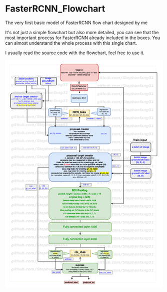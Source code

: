 # FasterRCNN_Flowchart
The very first basic model of FasterRCNN flow chart designed by me

It's not just a simple flowchart but also more detailed, you can see that the most important process for FasterRCNN already included in the boxes. You can almost understand the whole process with this single chart.

I usually read the source code with the flowchart, feel free to use it.

<img src="https://github.com/Stephenfang51/FasterRCNN_Flowchart/blob/master/FasterRCNN_flowchart.png?raw=true">
